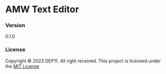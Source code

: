 # AMW Text Editor

### Version
0.1.0

### License 
Copyright &copy; 2023 DEP11. All right received.
This project is licensed under the [MIT License](License.txt)
